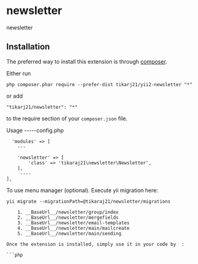 newsletter
==========
newsletter

Installation
------------

The preferred way to install this extension is through [composer](http://getcomposer.org/download/).

Either run

```
php composer.phar require --prefer-dist tikarj21/yii2-newsletter "*"
```

or add

```
"tikarj21/newsletter": "*"
```

to the require section of your `composer.json` file.

Usage
-----config.php

      'modules' => [
		---
         
        'newsletter' => [
            'class' => 'tikaraj21\newsletter\Newsletter',
        ],
         ----
	],

To use menu manager (optional). Execute yii migration here:
```
yii migrate --migrationPath=@tikaraj21/newsletter/migrations	
	
	1. __BaseUrl__/newsletter/group/index
	2. __BaseUrl__/newsletter/mergefields
	3. __BaseUrl__/newsletter/email-templates
	4. __BaseUrl__/newsletter/main/mailcreate
	5. __BaseUrl__/newsletter/main/sending
	
Once the extension is installed, simply use it in your code by  :

```php

